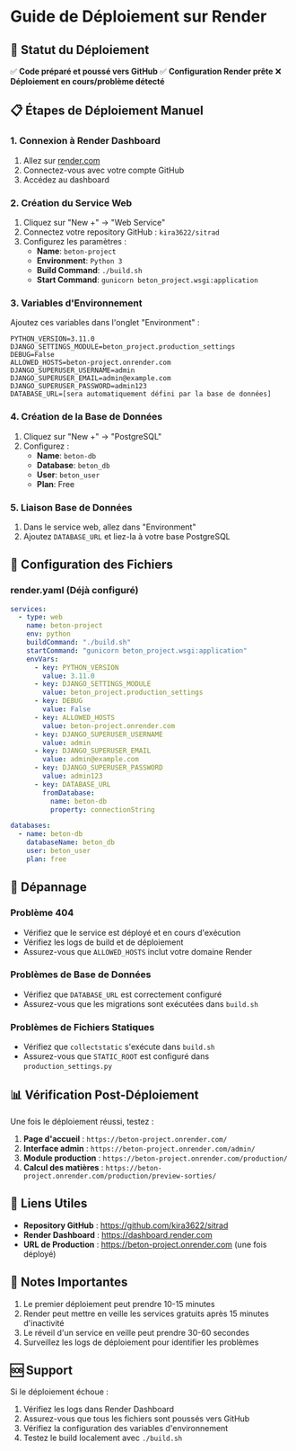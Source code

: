 # Guide de Déploiement sur Render

## 🚀 Statut du Déploiement

✅ **Code préparé et poussé vers GitHub**
✅ **Configuration Render prête**
❌ **Déploiement en cours/problème détecté**

## 📋 Étapes de Déploiement Manuel

### 1. Connexion à Render Dashboard
1. Allez sur [render.com](https://render.com)
2. Connectez-vous avec votre compte GitHub
3. Accédez au dashboard

### 2. Création du Service Web
1. Cliquez sur "New +" → "Web Service"
2. Connectez votre repository GitHub : `kira3622/sitrad`
3. Configurez les paramètres :
   - **Name**: `beton-project`
   - **Environment**: `Python 3`
   - **Build Command**: `./build.sh`
   - **Start Command**: `gunicorn beton_project.wsgi:application`

### 3. Variables d'Environnement
Ajoutez ces variables dans l'onglet "Environment" :

```
PYTHON_VERSION=3.11.0
DJANGO_SETTINGS_MODULE=beton_project.production_settings
DEBUG=False
ALLOWED_HOSTS=beton-project.onrender.com
DJANGO_SUPERUSER_USERNAME=admin
DJANGO_SUPERUSER_EMAIL=admin@example.com
DJANGO_SUPERUSER_PASSWORD=admin123
DATABASE_URL=[sera automatiquement défini par la base de données]
```

### 4. Création de la Base de Données
1. Cliquez sur "New +" → "PostgreSQL"
2. Configurez :
   - **Name**: `beton-db`
   - **Database**: `beton_db`
   - **User**: `beton_user`
   - **Plan**: Free

### 5. Liaison Base de Données
1. Dans le service web, allez dans "Environment"
2. Ajoutez `DATABASE_URL` et liez-la à votre base PostgreSQL

## 🔧 Configuration des Fichiers

### render.yaml (Déjà configuré)
```yaml
services:
  - type: web
    name: beton-project
    env: python
    buildCommand: "./build.sh"
    startCommand: "gunicorn beton_project.wsgi:application"
    envVars:
      - key: PYTHON_VERSION
        value: 3.11.0
      - key: DJANGO_SETTINGS_MODULE
        value: beton_project.production_settings
      - key: DEBUG
        value: False
      - key: ALLOWED_HOSTS
        value: beton-project.onrender.com
      - key: DJANGO_SUPERUSER_USERNAME
        value: admin
      - key: DJANGO_SUPERUSER_EMAIL
        value: admin@example.com
      - key: DJANGO_SUPERUSER_PASSWORD
        value: admin123
      - key: DATABASE_URL
        fromDatabase:
          name: beton-db
          property: connectionString

databases:
  - name: beton-db
    databaseName: beton_db
    user: beton_user
    plan: free
```

## 🐛 Dépannage

### Problème 404
- Vérifiez que le service est déployé et en cours d'exécution
- Vérifiez les logs de build et de déploiement
- Assurez-vous que `ALLOWED_HOSTS` inclut votre domaine Render

### Problèmes de Base de Données
- Vérifiez que `DATABASE_URL` est correctement configuré
- Assurez-vous que les migrations sont exécutées dans `build.sh`

### Problèmes de Fichiers Statiques
- Vérifiez que `collectstatic` s'exécute dans `build.sh`
- Assurez-vous que `STATIC_ROOT` est configuré dans `production_settings.py`

## 📊 Vérification Post-Déploiement

Une fois le déploiement réussi, testez :

1. **Page d'accueil** : `https://beton-project.onrender.com/`
2. **Interface admin** : `https://beton-project.onrender.com/admin/`
3. **Module production** : `https://beton-project.onrender.com/production/`
4. **Calcul des matières** : `https://beton-project.onrender.com/production/preview-sorties/`

## 🔗 Liens Utiles

- **Repository GitHub** : https://github.com/kira3622/sitrad
- **Render Dashboard** : https://dashboard.render.com
- **URL de Production** : https://beton-project.onrender.com (une fois déployé)

## 📝 Notes Importantes

1. Le premier déploiement peut prendre 10-15 minutes
2. Render peut mettre en veille les services gratuits après 15 minutes d'inactivité
3. Le réveil d'un service en veille peut prendre 30-60 secondes
4. Surveillez les logs de déploiement pour identifier les problèmes

## 🆘 Support

Si le déploiement échoue :
1. Vérifiez les logs dans Render Dashboard
2. Assurez-vous que tous les fichiers sont poussés vers GitHub
3. Vérifiez la configuration des variables d'environnement
4. Testez le build localement avec `./build.sh`